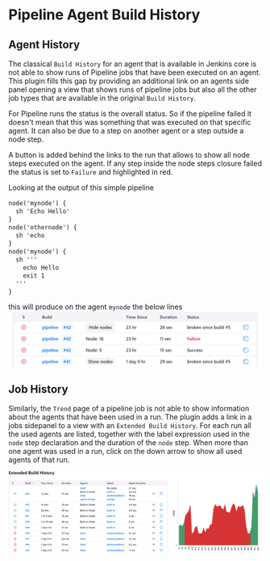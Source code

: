 Pipeline Agent Build History
==========

## Agent History
The classical `Build History` for an agent that is available in Jenkins core is not able to show runs of Pipeline jobs
that have been executed on an agent. This plugin fills this gap by providing an additional link on an agents side panel
opening a view that shows runs of pipeline jobs but also all the other job types that are available in the original
`Build History`.

For Pipeline runs the status is the overall status. So if the pipeline failed it doesn't mean that this was something
that was executed on that specific agent. It can also be due to a step on another agent or a step outside a node step.

A button is added behind the links to the run that allows to show all node steps executed on the agent. If any step
inside the node steps closure failed the status is set to `Failure` and highlighted in red.
 
Looking at the output of this simple pipeline 
```
node('mynode') {
  sh 'Echo Hello' 
}
node('othernode') {
  sh 'echo 
}
node('mynode') {
  sh '''
    echo Hello
    exit 1
  ''' 
}
```
this will produce on the agent `mynode` the below lines
![img.png](docs/img.png)


## Job History
Similarly, the `Trend` page of a pipeline job is not able to show information about the agents that have been used in
a run. The plugin adds a link in a jobs sidepanel to a view with an `Extended Build History`. For each run all the used 
agents are listed, together with the label expression used in the `node` step declaration and the duration of the `node`
step. When more than one agent was used in a run, click on the down arrow to show all used agents of that run.


![trend.png](docs/trend.png)